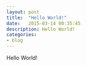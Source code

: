```yaml
---
layout: post
title:  "Hello World!"
date:   2015-03-14 00:35:45
description: Hello World!
categories:
- blog
---
```


Hello World!
